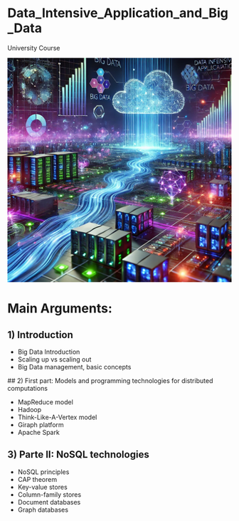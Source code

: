 # Data_Intensive_Application_and_Big_Data
University Course 


![Logo del progetto](./img/img1) 

# Main Arguments:

## 1) Introduction
- Big Data Introduction
- Scaling up vs scaling out
- Big Data management, basic concepts


## 2) First part: Models and programming technologies for distributed computations 
- MapReduce model 
- Hadoop
- Think-Like-A-Vertex model
- Giraph platform
- Apache Spark

## 3) Parte II: NoSQL technologies
- NoSQL principles
- CAP theorem
- Key-value stores
- Column-family stores
- Document databases
- Graph databases
